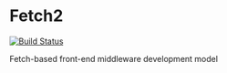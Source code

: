# Fetch2
[![Build Status](https://travis-ci.org/misaka-ink/fetch2.svg?branch=master)](https://travis-ci.org/misaka-ink/fetch2)

Fetch-based front-end middleware development model
